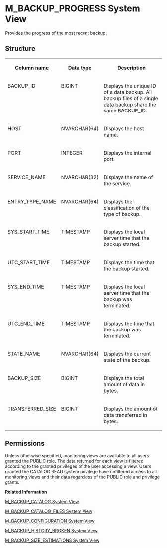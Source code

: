 <!-- loio783108ba8b8b4c709959220b4535a010 -->

# M\_BACKUP\_PROGRESS System View

Provides the progress of the most recent backup.



## Structure


<table>
<tr>
<th valign="top">

Column name

</th>
<th valign="top">

Data type

</th>
<th valign="top">

Description

</th>
</tr>
<tr>
<td valign="top">

BACKUP\_ID

</td>
<td valign="top">

BIGINT

</td>
<td valign="top">

Displays the unique ID of a data backup. All backup files of a single data backup share the same BACKUP\_ID.

</td>
</tr>
<tr>
<td valign="top">

HOST

</td>
<td valign="top">

NVARCHAR\(64\)

</td>
<td valign="top">

Displays the host name.

</td>
</tr>
<tr>
<td valign="top">

PORT

</td>
<td valign="top">

INTEGER

</td>
<td valign="top">

Displays the internal port.

</td>
</tr>
<tr>
<td valign="top">

SERVICE\_NAME

</td>
<td valign="top">

NVARCHAR\(32\)

</td>
<td valign="top">

Displays the name of the service.

</td>
</tr>
<tr>
<td valign="top">

ENTRY\_TYPE\_NAME

</td>
<td valign="top">

NVARCHAR\(64\)

</td>
<td valign="top">

Displays the classification of the type of backup.

</td>
</tr>
<tr>
<td valign="top">

SYS\_START\_TIME

</td>
<td valign="top">

TIMESTAMP

</td>
<td valign="top">

Displays the local server time that the backup started.

</td>
</tr>
<tr>
<td valign="top">

UTC\_START\_TIME

</td>
<td valign="top">

TIMESTAMP

</td>
<td valign="top">

Displays the time that the backup started.

</td>
</tr>
<tr>
<td valign="top">

SYS\_END\_TIME

</td>
<td valign="top">

TIMESTAMP

</td>
<td valign="top">

Displays the local server time that the backup was terminated.

</td>
</tr>
<tr>
<td valign="top">

UTC\_END\_TIME

</td>
<td valign="top">

TIMESTAMP

</td>
<td valign="top">

Displays the time that the backup was terminated.

</td>
</tr>
<tr>
<td valign="top">

STATE\_NAME

</td>
<td valign="top">

NVARCHAR\(64\)

</td>
<td valign="top">

Displays the current state of the backup.

</td>
</tr>
<tr>
<td valign="top">

BACKUP\_SIZE

</td>
<td valign="top">

BIGINT

</td>
<td valign="top">

Displays the total amount of data in bytes.

</td>
</tr>
<tr>
<td valign="top">

TRANSFERRED\_SIZE

</td>
<td valign="top">

BIGINT

</td>
<td valign="top">

Displays the amount of data transferred in bytes.

</td>
</tr>
</table>



<a name="loio783108ba8b8b4c709959220b4535a010__section_rf4_hm2_qbc"/>

## Permissions

Unless otherwise specified, monitoring views are available to all users granted the PUBLIC role. The data returned for each view is filtered according to the granted privileges of the user accessing a view. Users granted the CATALOG READ system privilege have unfiltered access to all monitoring views and their data regardless of the PUBLIC role and privilege grants.

**Related Information**  


[M\_BACKUP\_CATALOG System View](m-backup-catalog-system-view-20a8437.md "Provides common data for all backup catalog entries.")

[M\_BACKUP\_CATALOG\_FILES System View](m-backup-catalog-files-system-view-20a8100.md "Provides location information for all backup catalog entries.")

[M\_BACKUP\_CONFIGURATION System View](m-backup-configuration-system-view-20a8891.md "Provides backup configuration statistics.")

[M\_BACKUP\_HISTORY\_BROKEN System View](m-backup-history-broken-system-view-2726f4d.md "Provides information about broken backup history entries.")

[M\_BACKUP\_SIZE\_ESTIMATIONS System View](m-backup-size-estimations-system-view-fc77a09.md "Provides the estimated size of the next data backup.")

